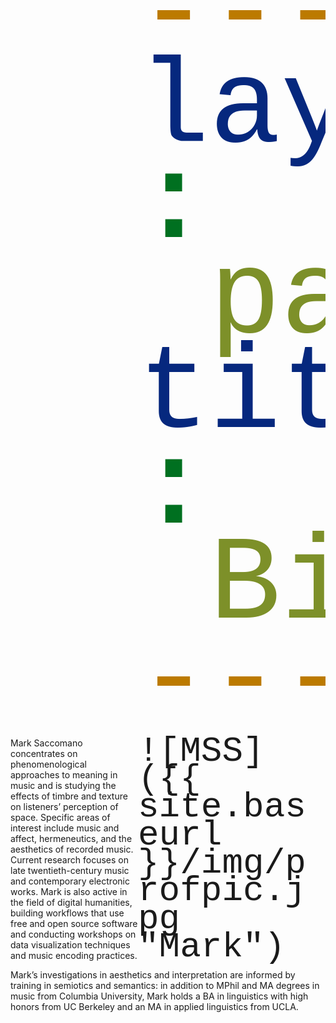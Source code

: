 ```yaml
---
layout: page
title: Bio
---
```


<style>
span {
  float: right;
  width: 300px;
  font-size: 400%;
  font-family: algerian, courier;
  line-height: 80%;
  border-width: medium
}
</style>

<span>
![MSS]({{ site.baseurl }}/img/profpic.jpg "Mark")
</span>
Mark Saccomano concentrates on phenomenological approaches to meaning in music and is studying the effects of timbre and texture on listeners’ perception of space. Specific areas of interest include music and affect, hermeneutics, and the aesthetics of recorded music. Current research focuses on late twentieth-century music and contemporary electronic works. Mark is also active in the field of digital humanities, building workflows that use free and open source software and conducting workshops on data visualization techniques and music encoding practices.

Mark’s investigations in aesthetics and interpretation are informed by training in semiotics and semantics: in addition to MPhil and MA degrees in music from Columbia University, Mark holds a BA in linguistics with high honors from UC Berkeley and an MA in applied linguistics from UCLA.
